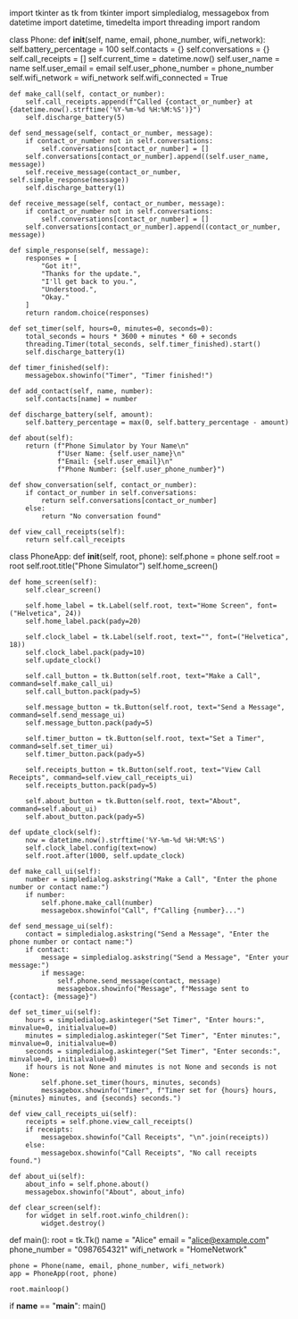 import tkinter as tk
from tkinter import simpledialog, messagebox
from datetime import datetime, timedelta
import threading
import random

class Phone:
    def __init__(self, name, email, phone_number, wifi_network):
        self.battery_percentage = 100
        self.contacts = {}
        self.conversations = {}
        self.call_receipts = []
        self.current_time = datetime.now()
        self.user_name = name
        self.user_email = email
        self.user_phone_number = phone_number
        self.wifi_network = wifi_network
        self.wifi_connected = True

    def make_call(self, contact_or_number):
        self.call_receipts.append(f"Called {contact_or_number} at {datetime.now().strftime('%Y-%m-%d %H:%M:%S')}")
        self.discharge_battery(5)

    def send_message(self, contact_or_number, message):
        if contact_or_number not in self.conversations:
            self.conversations[contact_or_number] = []
        self.conversations[contact_or_number].append((self.user_name, message))
        self.receive_message(contact_or_number, self.simple_response(message))
        self.discharge_battery(1)

    def receive_message(self, contact_or_number, message):
        if contact_or_number not in self.conversations:
            self.conversations[contact_or_number] = []
        self.conversations[contact_or_number].append((contact_or_number, message))

    def simple_response(self, message):
        responses = [
            "Got it!",
            "Thanks for the update.",
            "I'll get back to you.",
            "Understood.",
            "Okay."
        ]
        return random.choice(responses)

    def set_timer(self, hours=0, minutes=0, seconds=0):
        total_seconds = hours * 3600 + minutes * 60 + seconds
        threading.Timer(total_seconds, self.timer_finished).start()
        self.discharge_battery(1)

    def timer_finished(self):
        messagebox.showinfo("Timer", "Timer finished!")

    def add_contact(self, name, number):
        self.contacts[name] = number

    def discharge_battery(self, amount):
        self.battery_percentage = max(0, self.battery_percentage - amount)

    def about(self):
        return (f"Phone Simulator by Your Name\n"
                f"User Name: {self.user_name}\n"
                f"Email: {self.user_email}\n"
                f"Phone Number: {self.user_phone_number}")

    def show_conversation(self, contact_or_number):
        if contact_or_number in self.conversations:
            return self.conversations[contact_or_number]
        else:
            return "No conversation found"

    def view_call_receipts(self):
        return self.call_receipts


class PhoneApp:
    def __init__(self, root, phone):
        self.phone = phone
        self.root = root
        self.root.title("Phone Simulator")
        self.home_screen()

    def home_screen(self):
        self.clear_screen()

        self.home_label = tk.Label(self.root, text="Home Screen", font=("Helvetica", 24))
        self.home_label.pack(pady=20)

        self.clock_label = tk.Label(self.root, text="", font=("Helvetica", 18))
        self.clock_label.pack(pady=10)
        self.update_clock()

        self.call_button = tk.Button(self.root, text="Make a Call", command=self.make_call_ui)
        self.call_button.pack(pady=5)

        self.message_button = tk.Button(self.root, text="Send a Message", command=self.send_message_ui)
        self.message_button.pack(pady=5)

        self.timer_button = tk.Button(self.root, text="Set a Timer", command=self.set_timer_ui)
        self.timer_button.pack(pady=5)

        self.receipts_button = tk.Button(self.root, text="View Call Receipts", command=self.view_call_receipts_ui)
        self.receipts_button.pack(pady=5)

        self.about_button = tk.Button(self.root, text="About", command=self.about_ui)
        self.about_button.pack(pady=5)

    def update_clock(self):
        now = datetime.now().strftime('%Y-%m-%d %H:%M:%S')
        self.clock_label.config(text=now)
        self.root.after(1000, self.update_clock)

    def make_call_ui(self):
        number = simpledialog.askstring("Make a Call", "Enter the phone number or contact name:")
        if number:
            self.phone.make_call(number)
            messagebox.showinfo("Call", f"Calling {number}...")

    def send_message_ui(self):
        contact = simpledialog.askstring("Send a Message", "Enter the phone number or contact name:")
        if contact:
            message = simpledialog.askstring("Send a Message", "Enter your message:")
            if message:
                self.phone.send_message(contact, message)
                messagebox.showinfo("Message", f"Message sent to {contact}: {message}")

    def set_timer_ui(self):
        hours = simpledialog.askinteger("Set Timer", "Enter hours:", minvalue=0, initialvalue=0)
        minutes = simpledialog.askinteger("Set Timer", "Enter minutes:", minvalue=0, initialvalue=0)
        seconds = simpledialog.askinteger("Set Timer", "Enter seconds:", minvalue=0, initialvalue=0)
        if hours is not None and minutes is not None and seconds is not None:
            self.phone.set_timer(hours, minutes, seconds)
            messagebox.showinfo("Timer", f"Timer set for {hours} hours, {minutes} minutes, and {seconds} seconds.")

    def view_call_receipts_ui(self):
        receipts = self.phone.view_call_receipts()
        if receipts:
            messagebox.showinfo("Call Receipts", "\n".join(receipts))
        else:
            messagebox.showinfo("Call Receipts", "No call receipts found.")

    def about_ui(self):
        about_info = self.phone.about()
        messagebox.showinfo("About", about_info)

    def clear_screen(self):
        for widget in self.root.winfo_children():
            widget.destroy()


def main():
    root = tk.Tk()
    name = "Alice"
    email = "alice@example.com"
    phone_number = "0987654321"
    wifi_network = "HomeNetwork"

    phone = Phone(name, email, phone_number, wifi_network)
    app = PhoneApp(root, phone)

    root.mainloop()

if __name__ == "__main__":
    main()

